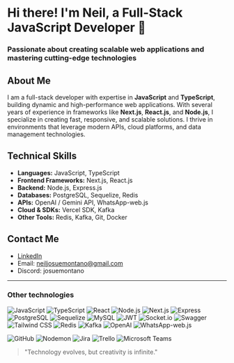 # Hi there! I'm Neil, a Full-Stack JavaScript Developer 👋

### Passionate about creating scalable web applications and mastering cutting-edge technologies

## About Me
I am a full-stack developer with expertise in **JavaScript** and **TypeScript**, building dynamic and high-performance web applications. With several years of experience in frameworks like **Next.js**, **React.js**, and **Node.js**, I specialize in creating fast, responsive, and scalable solutions. I thrive in environments that leverage modern APIs, cloud platforms, and data management technologies.

## Technical Skills
- **Languages:** JavaScript, TypeScript
- **Frontend Frameworks:** Next.js, React.js
- **Backend:** Node.js, Express.js
- **Databases:** PostgreSQL, Sequelize, Redis
- **APIs:** OpenAI / Gemini API, WhatsApp-web.js
- **Cloud & SDKs:** Vercel SDK, Kafka
- **Other Tools:** Redis, Kafka, Git, Docker

## Contact Me
- [LinkedIn]((https://www.linkedin.com/in/neil-montaño/))
- Email: neiljosuemontano@gmail.com
- Discord: josuemontano

---

### Other technologies

![JavaScript](https://img.shields.io/badge/JavaScript-F7DF1E?style=for-the-badge&logo=javascript&logoColor=black)
![TypeScript](https://img.shields.io/badge/TypeScript-3178C6?style=for-the-badge&logo=typescript&logoColor=white)
![React](https://img.shields.io/badge/React-61DAFB?style=for-the-badge&logo=react&logoColor=black)
![Node.js](https://img.shields.io/badge/Node.js-339933?style=for-the-badge&logo=nodedotjs&logoColor=white)
![Next.js](https://img.shields.io/badge/Next.js-000000?style=for-the-badge&logo=nextdotjs&logoColor=white)
![Express](https://img.shields.io/badge/Express-000000?style=for-the-badge&logo=express&logoColor=white)
![PostgreSQL](https://img.shields.io/badge/PostgreSQL-4169E1?style=for-the-badge&logo=postgresql&logoColor=white)
![Sequelize](https://img.shields.io/badge/Sequelize-52B0E7?style=for-the-badge&logo=sequelize&logoColor=white)
![MySQL](https://img.shields.io/badge/MySQL-4479A1?style=for-the-badge&logo=mysql&logoColor=white)
![JWT](https://img.shields.io/badge/JWT-000000?style=for-the-badge&logo=jsonwebtokens&logoColor=white)
![Socket.io](https://img.shields.io/badge/Socket.io-010101?style=for-the-badge&logo=socketdotio&logoColor=white)
![Swagger](https://img.shields.io/badge/Swagger-85EA2D?style=for-the-badge&logo=swagger&logoColor=black)
![Tailwind CSS](https://img.shields.io/badge/TailwindCSS-38B2AC?style=for-the-badge&logo=tailwindcss&logoColor=white)
![Redis](https://img.shields.io/badge/Redis-DC382D?style=for-the-badge&logo=redis&logoColor=white)
![Kafka](https://img.shields.io/badge/Kafka-231F20?style=for-the-badge&logo=apachekafka&logoColor=white)
![OpenAI](https://img.shields.io/badge/OpenAI-412991?style=for-the-badge&logo=openai&logoColor=white)
![WhatsApp-web.js](https://img.shields.io/badge/WhatsApp_Web.js-25D366?style=for-the-badge&logo=whatsapp&logoColor=white)

![GitHub](https://img.shields.io/badge/GitHub-181717?style=for-the-badge&logo=github&logoColor=white)
![Nodemon](https://img.shields.io/badge/Nodemon-76D04B?style=for-the-badge&logo=nodemon&logoColor=white)
![Jira](https://img.shields.io/badge/Jira-0052CC?style=for-the-badge&logo=jira&logoColor=white)
![Trello](https://img.shields.io/badge/Trello-0052CC?style=for-the-badge&logo=trello&logoColor=white)
![Microsoft Teams](https://img.shields.io/badge/Microsoft%20Teams-6264A7?style=for-the-badge&logo=microsoftteams&logoColor=white)


> "Technology evolves, but creativity is infinite."

